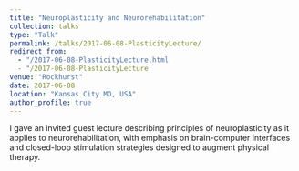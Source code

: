 ```yaml
---
title: "Neuroplasticity and Neurorehabilitation"
collection: talks
type: "Talk"
permalink: /talks/2017-06-08-PlasticityLecture/
redirect_from:
  - "/2017-06-08-PlasticityLecture.html
  - "/2017-06-08-PlasticityLecture
venue: "Rockhurst"
date: 2017-06-08
location: "Kansas City MO, USA"
author_profile: true
---
```


I gave an invited guest lecture describing principles of neuroplasticity as it applies to neurorehabilitation, with emphasis on brain-computer interfaces and closed-loop stimulation strategies designed to augment physical therapy.
